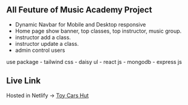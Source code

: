 ## All Feuture of Music Academy Project

- Dynamic Navbar for Mobile and Desktop responsive
- Home page show banner, top classes, top instructor, music group.
- instructor add a class.
- instructor update a class.
- admin control users

use package
    - tailwind css
    - daisy ul
    - react js
    - mongodb
    - express js

## Live Link
Hosted in Netlify -> [Toy Cars Hut](https://music-school-de3de.web.app/)